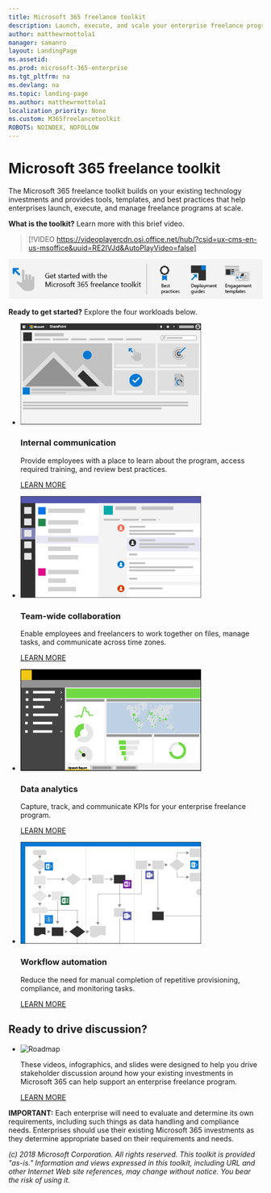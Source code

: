 ```yaml
---
title: Microsoft 365 freelance toolkit
description: Launch, execute, and scale your enterprise freelance program 
author: matthewrmottola1
manager: samanro
layout: LandingPage
ms.assetid: 
ms.prod: microsoft-365-enterprise
ms.tgt_pltfrm: na
ms.devlang: na
ms.topic: landing-page
ms.author: matthewrmottola1
localization_priority: None 
ms.custom: M365freelancetoolkit
ROBOTS: NOINDEX, NOFOLLOW
---
```

Microsoft 365 freelance toolkit
===============================

The Microsoft 365 freelance toolkit builds on your existing technology investments and provides tools, templates, and best practices that help enterprises launch, execute, and manage freelance programs at scale. 

**What is the toolkit?** Learn more with this brief video.
<p></p>

> [!VIDEO https://videoplayercdn.osi.office.net/hub/?csid=ux-cms-en-us-msoffice&uuid=RE2IVJd&AutoPlayVideo=false]


![Get started with the Microsoft 365 freelance toolkit. Find best practices, deployment guides, and engagement templates](media/M365_Freelance_getstartedtoolkit_640wide.png)

**Ready to get started?** Explore the four workloads below.
<ul class="panelContent cardsW cols cols2">
    <li>
        <div class="cardSize">
            <div class="cardPadding">
                <div class="card">
                    <div class="cardImageOuter">
                        <div class="cardImage">
                            <img src="media/m365_freelance_communications_comm_site_358x201.png" alt="a SharePoint communications site" />
                        </div>
                    </div>
                    <div class="cardText">
                        <h3>Internal communication</h3>
                        <p>Provide employees with a place to learn about the program, access required training, and review best practices.</p>
                        <p><a href="internalcommunicationsection.md">LEARN MORE</a></p>
                    </div>
                </div>
            </div>
        </div>
    </li>
    <li>
        <div class="cardSize">
            <div class="cardPadding">
                <div class="card">
                    <div class="cardImageOuter">
                        <div class="cardImage">
                            <img src="media\M365_Freelance_collaboration_teamsconversationsmall.png" alt="a Teams conversation" />
                        </div>
                    </div>
                    <div class="cardText">
                        <h3>Team-wide collaboration</h3>
                        <p>Enable employees and freelancers to work together on files, manage tasks, and communicate across time zones.</p>
                        <p><a href="teamwidecollaborationsection.md">LEARN MORE</a></p>
                    </div>
                </div>
            </div>
        </div>
    </li>
    <li>
        <div class="cardSize">
            <div class="cardPadding">
                <div class="card">
                    <div class="cardImageOuter">
                        <div class="cardImage">
                            <img src="media/m365_freelance_visibility_upworkreport.png" alt="a PowerBI dashboard" />
                        </div>
                    </div>
                    <div class="cardText">
                        <h3>Data analytics</h3>
                        <p>Capture, track, and communicate KPIs for your enterprise freelance program.</p>
                        <p><a href="dataanalyticssection.md">LEARN MORE</a></p>
                    </div>
                </div>
            </div>
        </div>
    </li>
    <li>
        <div class="cardSize">
            <div class="cardPadding">
                <div class="card">
                    <div class="cardImageOuter">
                        <div class="cardImage">
                            <img src="media/m365_freelance_cognitiveload_358x201.png" alt="a Visio representation of a workflow" />
                        </div>
                    </div>
                    <div class="cardText">
                        <h3>Workflow automation</h3>
                        <p>Reduce the need for manual completion of repetitive provisioning, compliance, and monitoring tasks.</p>
                        <p><a href="workflowautomationsection.md">LEARN MORE</a></p>
                    </div>
                </div>
            </div>
        </div>
    </li>
</ul>

Ready to drive discussion?
---------------------------------------------------

<ul class="panelContent cardsJ">
    <li>
        <div class="cardSize">
            <div class="cardPadding">
                <div class="card">
                    <div class="cardImageOuter">
                        <div class="cardImage">
                            <img src="https://docs.microsoft.com/en-us/office/media/icons/walkthrough-map-blue.svg" alt="Roadmap" />
                        </div>
                    </div>
                    <div class="cardText">
                        <p>These videos, infographics, and slides were designed to help you drive stakeholder discussion around how your existing investments in Microsoft 365 can help support an enterprise freelance program.</p>
                        <P><a href="solutionresources.md">LEARN MORE</a></p>
                    </div>
                </div>
            </div>
        </div>
    </li>
</ul>

**IMPORTANT:** Each enterprise will need to evaluate and determine its own requirements, including such things as data handling and compliance needs. Enterprises should use their existing Microsoft 365 investments as they determine appropriate based on their requirements and needs.

*(c) 2018 Microsoft Corporation.  All rights reserved.  This toolkit is provided "as-is." Information and views expressed in this toolkit, including URL and other Internet Web site references, may change without notice. You bear the risk of using it.*
